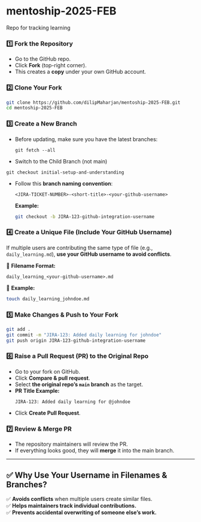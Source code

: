 # mentoship-2025-FEB
Repo for tracking learning 


### **1️⃣ Fork the Repository**  
- Go to the GitHub repo.  
- Click **Fork** (top-right corner).  
- This creates a **copy** under your own GitHub account.  

### **2️⃣ Clone Your Fork**  
```bash
git clone https://github.com/dilipMaharjan/mentoship-2025-FEB.git
cd mentoship-2025-FEB
```

### **3️⃣ Create a New Branch**  
- Before updating, make sure you have the latest branches:
  ```
  git fetch --all
  ```
- Switch to the Child Branch (not main)
 ```
git checkout initial-setup-and-understanding

```
- Follow this **branch naming convention**:  
  ```
  <JIRA-TICKET-NUMBER>-<short-title>-<your-github-username>
  ```
  **Example:**  
  ```bash
  git checkout -b JIRA-123-github-integration-username
  ```

### **4️⃣ Create a Unique File (Include Your GitHub Username)**  
If multiple users are contributing the same type of file (e.g., `daily_learning.md`), **use your GitHub username to avoid conflicts**.  

🔹 **Filename Format:**  
```
daily_learning_<your-github-username>.md
```

🔹 **Example:**  
```bash
touch daily_learning_johndoe.md
```

### **5️⃣ Make Changes & Push to Your Fork**  
```bash
git add .
git commit -m "JIRA-123: Added daily learning for johndoe"
git push origin JIRA-123-github-integration-username
```

### **6️⃣ Raise a Pull Request (PR) to the Original Repo**  
- Go to your fork on GitHub.  
- Click **Compare & pull request**.  
- Select **the original repo’s `main` branch** as the target.  
- **PR Title Example:**  
  ```
  JIRA-123: Added daily learning for @johndoe
  ```
- Click **Create Pull Request**.  

### **7️⃣ Review & Merge PR**  
- The repository maintainers will review the PR.  
- If everything looks good, they will **merge** it into the main branch.  

---

## **✅ Why Use Your Username in Filenames & Branches?**  
✅ **Avoids conflicts** when multiple users create similar files.  
✅ **Helps maintainers track individual contributions.**  
✅ **Prevents accidental overwriting of someone else’s work.**  

